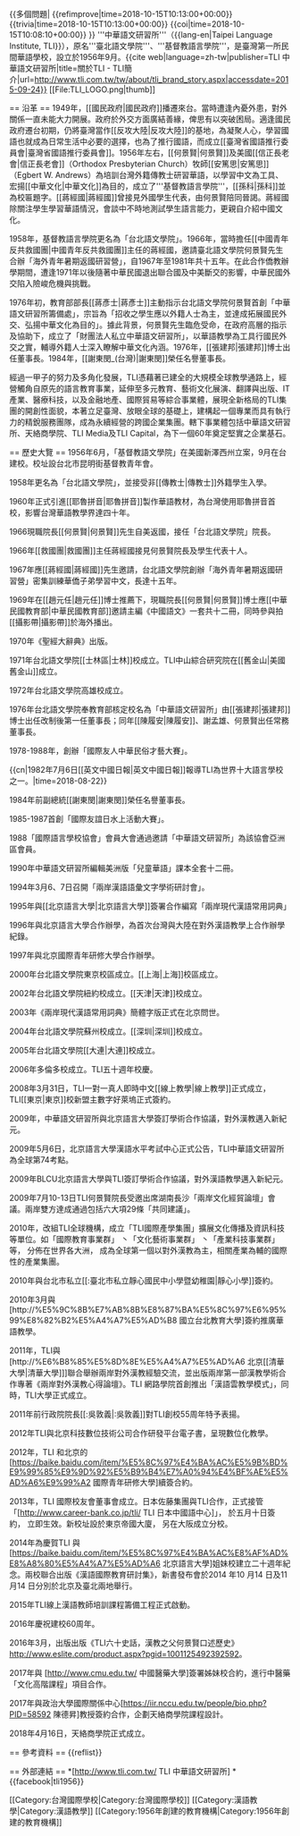 {{多個問題|
{{refimprove|time=2018-10-15T10:13:00+00:00}}
{{trivia|time=2018-10-15T10:13:00+00:00}}
{{coi|time=2018-10-15T10:08:10+00:00}}
}}
'''中華語文研習所'''（{{lang-en|Taipei Language Institute, TLI}}），原名'''臺北語文學院'''、'''基督教語言學院'''，是臺灣第一所民間華語學校，設立於1956年9月。<ref name="TLI簡介">{{cite web|language=zh-tw|publisher=TLI 中華語文研習所|title=關於TLI - TLI簡介|url=http://www.tli.com.tw/tw/about/tli_brand_story.aspx|accessdate=2015-09-24}}</ref>
[[File:TLI_LOGO.png|thumb]]

== 沿革 ==
1949年，[[國民政府|國民政府]]播遷來台。當時遭逢內憂外患，對外關係一直未能大力開展。政府於外交方面廣結善緣，俾思有以突破困局。適逢國民政府遷台初期，仍將臺灣當作[[反攻大陸|反攻大陸]]的基地，為凝聚人心，學習國語也就成為日常生活中必要的選擇，也為了推行國語，而成立[[臺灣省國語推行委員會|臺灣省國語推行委員會]]。1956年左右，[[何景賢|何景賢]]及美國[[信正長老會|信正長老會]]（Orthodox Presbyterian Church）牧師[[安篤思|安篤思]]（Egbert W. Andrews）為培訓台灣外籍傳教士研習華語，以學習中文為工具、宏揚[[中華文化|中華文化]]為目的，成立了'''基督教語言學院'''，[[孫科|孫科]]並為校匾題字。[[蔣經國|蔣經國]]曾接見外國學生代表，由何景賢陪同晉謁。蔣經國除關注學生學習華語情況，會談中不時地測試學生語言能力，更親自介紹中國文化。

1958年，基督教語言學院更名為「台北語文學院」。1966年，當時擔任[[中國青年反共救國團|中國青年反共救國團]]主任的蔣經國，邀請臺北語文學院何景賢先生合辦「海外青年暑期返國研習營」，自1967年至1981年共十五年。在此合作僑教辦學期間，遭逢1971年以後隨著中華民國退出聯合國及中美斷交的影響，中華民國外交陷入險峻危機與挑戰。

1976年初，教育部部長[[蔣彥士|蔣彥士]]主動指示台北語文學院何景賢首創「中華語文研習所籌備處」，宗旨為「招收之學生應以外籍人士為主，並達成拓展國民外交、弘揚中華文化為目的」。據此背景，何景賢先生臨危受命，在政府高層的指示及協助下，成立了「財團法人私立中華語文研習所」，以華語教學為工具行國民外交之實，輔導外籍人士深入瞭解中華文化內涵。1976年，[[張建邦|張建邦]]博士出任董事長。1984年，[[謝東閔_(台灣)|謝東閔]]榮任名譽董事長。

經過一甲子的努力及多角化發展，TLI憑藉著已建全的大規模全球教學通路上，經營觸角自原先的語言教育事業，延伸至多元教育、藝術文化展演、翻譯與出版、IT產業、醫療科技，以及金融地產、國際貿易等綜合事業體，展現全新格局的TLI集團的開創性面貌，本著立足臺灣、放眼全球的基礎上，建構起一個專業而具有執行力的精銳服務團隊，成為永續經營的跨國企業集團。轄下事業體包括中華語文研習所、天絡商學院、TLI Media及TLI Capital，為下一個60年奠定堅實之企業基石。

== 歷史大覽 ==
1956年6月，「基督教語文學院」在美國新澤西州立案，9月在台建校。校址設台北市昆明街基督教青年會。

1958年更名為「台北語文學院」，並接受非[[傳教士|傳教士]]外籍學生入學。

1960年正式引進[[耶魯拼音|耶魯拼音]]製作華語教材，為台灣使用耶魯拼音首校，影響台灣華語教學界達四十年。

1966現職院長[[何景賢|何景賢]]先生自美返國，接任「台北語文學院」院長。

1966年[[救國團|救國團]]主任蔣經國接見何景賢院長及學生代表十人。

1967年應[[蔣經國|蔣經國]]先生邀請，台北語文學院創辦「海外青年暑期返國研習營」密集訓練華僑子弟學習中文，長達十五年。

1969年在[[趙元任|趙元任]]博士推薦下，現職院長[[何景賢|何景賢]]博士應[[中華民國教育部|中華民國教育部]]邀請主編《中國語文》一套共十二冊，同時參與拍[[攝影帶|攝影帶]]於海外播出。

1970年《聖經大辭典》出版。

1971年台北語文學院[[士林區|士林]]校成立。TLI中山綜合研究院在[[舊金山|美國舊金山]]成立。

1972年台北語文學院高雄校成立。

1976年台北語文學院奉教育部核定校名為「中華語文研習所」由[[張建邦|張建邦]]博士出任改制後第一任董事長；同年[[陳履安|陳履安]]、謝孟雄、何景賢出任常務董事長。

1978-1988年，創辦「國際友人中華民俗才藝大賽」。

{{cn|1982年7月6日[[英文中國日報|英文中國日報]]報導TLI為世界十大語言學校之一。|time=2018-08-22}}

1984年前副總統[[謝東閔|謝東閔]]榮任名譽董事長。

1985-1987首創「國際友誼日水上活動大賽」。

1988「國際語言學校協會」會員大會通過邀請「中華語文研習所」為該協會亞洲區會員。

1990年中華語文研習所編輯美洲版「兒童華語」課本全套十二冊。

1994年3月6、7日召開「兩岸漢語語彙文字學術研討會」。

1995年與[[北京語言大學|北京語言大學]]簽署合作編寫「兩岸現代漢語常用詞典」

1996年與北京語言大學合作辦學，為首次台灣與大陸在對外漢語教學上合作辦學紀錄。

1997年與北京國際青年研修大學合作辦學。

2000年台北語文學院東京校區成立。[[上海|上海]]校區成立。

2002年台北語文學院紐約校成立。[[天津|天津]]校成立。

2003年《兩岸現代漢語常用詞典》簡體字版正式在北京問世。

2004年台北語文學院蘇州校成立。[[深圳|深圳]]校成立。

2005年台北語文學院[[大連|大連]]校成立。

2006年多倫多校成立。TLI五十週年校慶。

2008年3月31日，TLI一對一真人即時中文[[線上教學|線上教學]]正式成立，TLI[[東京|東京]]校新盟主數字好萊塢正式簽約。

2009年，中華語文研習所與北京語言大學簽訂學術合作協議，對外漢教邁入新紀元。

2009年5月6日，北京語言大學漢語水平考試中心正式公告，TLI中華語文研習所為全球第74考點。

2009年BLCU北京語言大學與TLI簽訂學術合作協議，對外漢語教學邁入新紀元。

2009年7月10-13日TLI何景賢院長受邀出席湖南長沙「兩岸文化經貿論壇」會議。兩岸雙方達成通過包括六大項29條「共同建議」。

2010年，改組TLI全球機構，成立「TLI國際產學集團」擴展文化傳播及資訊科技等單位。如「國際教育事業群」 丶「文化藝術事業群」 丶「產業科技事業群」等， 分佈在世界各大洲， 成為全球第一個以對外漢教為主，相關產業為輔的國際性的產業集團。

2010年與台北市私立[[:臺北市私立靜心國民中小學暨幼稚園|靜心小學]]簽約。

2010年3月與[http://%E5%9C%8B%E7%AB%8B%E8%87%BA%E5%8C%97%E6%95%99%E8%82%B2%E5%A4%A7%E5%AD%B8 國立台北教育大學]簽約推廣華語教學。

2011年，TLI與[http://%E6%B8%85%E5%8D%8E%E5%A4%A7%E5%AD%A6 北京[[清華大學|清華大學]]]聯合舉辦兩岸對外漢教經驗交流，並出版兩岸第一部漢教學術合作專著《兩岸對外漢教心得論壇》。TLI 網路學院首創推出「漢語雲教學模式」，同時，TLI大學正式成立。

2011年前行政院院長[[:吳敦義|:吳敦義]]對TLI創校55周年特予表揚。

2012年TLI與北京科技數位技術公司合作研發平台電子書，呈現數位化教學。

2012年，TLI 和北京的 [https://baike.baidu.com/item/%E5%8C%97%E4%BA%AC%E5%9B%BD%E9%99%85%E9%9D%92%E5%B9%B4%E7%A0%94%E4%BF%AE%E5%AD%A6%E9%99%A2 國際青年研修大學]續簽合約。

2013年，TLI 國際校友會董事會成立。日本佐藤集團與TLI合作，正式接管「[http://www.career-bank.co.jp/tli/ TLI 日本中國語中心]」， 於五月十日簽約， 立即生效。新校址設於東京帝國大廈， 另在大阪成立分校。

2014年為慶賀TLI 與[https://baike.baidu.com/item/%E5%8C%97%E4%BA%AC%E8%AF%AD%E8%A8%80%E5%A4%A7%E5%AD%A6 北京語言大學]姐妹校建立二十週年紀念。兩校聯合出版《漢語國際教育研討集》，新書發布會於2014 年10 月14 日及11 月14 日分別於北京及臺北兩地舉行。

2015年TLI線上漢語教師培訓課程籌備工程正式啟動。

2016年慶祝建校60周年。

2016年3月，出版出版《TLI六十史話，漢教之父何景賢口述歷史》<ref>http://www.eslite.com/product.aspx?pgid=1001125492392592</ref>。

2017年與 [http://www.cmu.edu.tw/ 中國醫藥大學]簽署姊妹校合約，進行中醫藥「文化高階課程」項目合作。

2017年與政治大學國際關係中心[https://iir.nccu.edu.tw/people/bio.php?PID=58592 陳德昇]教授簽約合作，企劃天絡商學院課程設計。

2018年4月16日，天絡商學院正式成立。

== 參考資料 ==
{{reflist}}

== 外部連結 ==
*[http://www.tli.com.tw/ TLI 中華語文研習所]
*{{facebook|tli1956}}

[[Category:台灣國際學校|Category:台灣國際學校]]
[[Category:漢語教學|Category:漢語教學]]
[[Category:1956年創建的教育機構|Category:1956年創建的教育機構]]